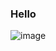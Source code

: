 ### Hello
![image](https://user-images.githubusercontent.com/103931006/163790475-d56cbd25-5c67-409b-a9a8-05de3bf89c60.png)


